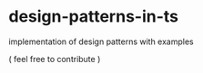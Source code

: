 # design-patterns-in-ts

implementation of design patterns with examples

( feel free to contribute )
